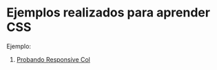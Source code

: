 # Ejemplos realizados para aprender CSS

Ejemplo:

1. [Probando Responsive Col](https://github.com/pescobarmsdia/css-ejemplos/tree/Master/tryresponsive_col-s)
